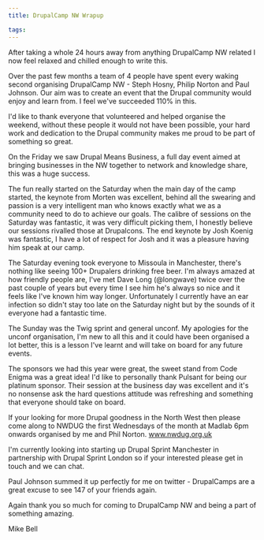 ```yaml
---
title: DrupalCamp NW Wrapup

tags:
---
```

After taking a whole 24 hours away from anything DrupalCamp NW related I now feel relaxed and chilled enough to write this.

Over the past few months a team of 4 people have spent every waking second organising DrupalCamp NW - Steph Hosny, Philip Norton and Paul Johnson. Our aim was to create an event that the Drupal community would enjoy and learn from. I feel we've succeeded 110% in this.

I'd like to thank everyone that volunteered and helped organise the weekend, without these people it would not have been possible, your hard work and dedication to the Drupal community makes me proud to be part of something so great.

On the Friday we saw Drupal Means Business, a full day event aimed at bringing businesses in the NW together to network and knowledge share, this was a huge success.

The fun really started on the Saturday when the main day of the camp started, the keynote from Morten was excellent, behind all the swearing and passion is a very intelligent man who knows exactly what we as a community need to do to achieve our goals. The calibre of sessions on the Saturday was fantastic, it was very difficult picking them, I honestly believe our sessions rivalled those at Drupalcons. The end keynote by Josh Koenig was fantastic, I have a lot of respect for Josh and it was a pleasure having him speak at our camp.

The Saturday evening took everyone to Missoula in Manchester, there's nothing like seeing 100+ Drupalers drinking free beer. I'm always amazed at how friendly people are, I've met Dave Long (@longwave) twice over the past couple of years but every time I see him he's always so nice and it feels like I've known him way longer. Unfortunately I currently have an ear infection so didn't stay too late on the Saturday night but by the sounds of it everyone had a fantastic time.

The Sunday was the Twig sprint and general unconf. My apologies for the unconf organisation, I'm new to all this and it could have been organised a lot better, this is a lesson I've learnt and will take on board for any future events.

The sponsors we had this year were great, the sweet stand from Code Enigma was a great idea! I'd like to personally thank Pulsant for being our platinum sponsor. Their session at the business day was excellent and it's no nonsense ask the hard questions attitude was refreshing and something that everyone should take on board.

If your looking for more Drupal goodness in the North West then please come along to NWDUG the first Wednesdays of the month at Madlab 6pm onwards organised by me and Phil Norton. www.nwdug.org.uk

I'm currently looking into starting up Drupal Sprint Manchester in partnership with Drupal Sprint London so if your interested please get in touch and we can chat.

Paul Johnson summed it up perfectly for me on twitter - DrupalCamps are a great excuse to see 147 of your friends again.

Again thank you so much for coming to DrupalCamp NW and being a part of something amazing.

Mike Bell

